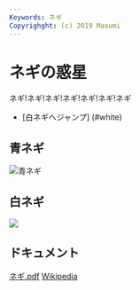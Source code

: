 ```yaml
---
Keywords: ネギ
Copyrighght: (c) 2019 Masumi
---
```


# ネギの惑星

ネギ!ネギ!ネギ!ネギ!ネギ!ネギ!ネギ

* [白ネギへジャンプ] (#white)

## 青ネギ

![青ネギ](./green_negi.jpg)

## <span id="white">白ネギ</span>

![](white_negi.jpg)

## ドキュメント

[ネギ.pdf](ネギ.pdf)
[Wikipedia](https://ja.wikipedia.org/wiki/%E3%83%8D%E3%82%AE)

